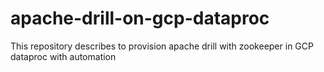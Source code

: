 # apache-drill-on-gcp-dataproc
This repository describes to provision apache drill with zookeeper in GCP dataproc with automation
